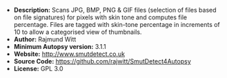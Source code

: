 - __Description:__ Scans JPG, BMP, PNG & GIF files (selection of files based on file signatures) for pixels with skin tone and computes file percentage. Files are tagged with skin-tone percentage in increments of 10 to allow a categorised view of thumbnails.
- __Author:__ Rajmund Witt
- __Minimum Autopsy version:__ 3.1.1
- __Website:__ http://www.smutdetect.co.uk
- __Source Code:__ https://github.com/rajwitt/SmutDetect4Autopsy
- __License:__ GPL 3.0
